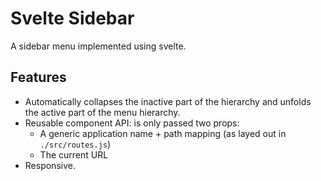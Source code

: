 # Svelte Sidebar
A sidebar menu implemented using svelte.

## Features
* Automatically collapses the inactive part of the hierarchy and unfolds the active part of the menu hierarchy.
* Reusable component API: is only passed two props:
	- A generic application name + path mapping (as layed out in `./src/routes.js`)
	- The current URL
* Responsive.
